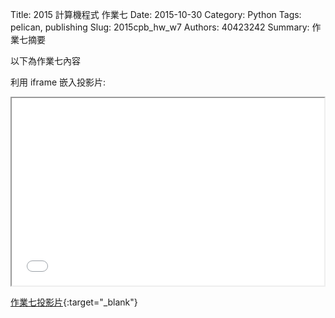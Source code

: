 Title: 2015 計算機程式 作業七
Date: 2015-10-30
Category: Python
Tags: pelican, publishing
Slug: 2015cpb_hw_w7
Authors: 40423242
Summary: 作業七摘要

以下為作業七內容

利用 iframe 嵌入投影片:

<iframe src="40423242_cp_w7_p.html" width="500" height="300"></iframe>

[作業七投影片](40423242_cp_w7_p.html){:target="_blank"}
